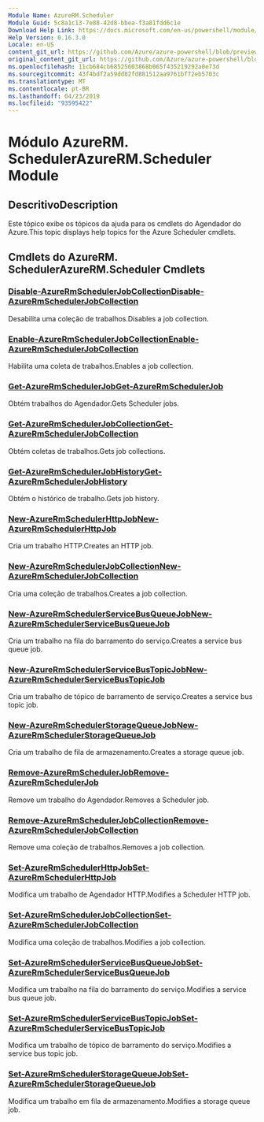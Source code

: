 ```yaml
---
Module Name: AzureRM.Scheduler
Module Guid: 5c8a1c13-7e88-42d8-bbea-f3a81fdd6c1e
Download Help Link: https://docs.microsoft.com/en-us/powershell/module/azurerm.scheduler
Help Version: 0.16.3.0
Locale: en-US
content_git_url: https://github.com/Azure/azure-powershell/blob/preview/src/ResourceManager/Scheduler/Commands.Scheduler/help/AzureRM.Scheduler.md
original_content_git_url: https://github.com/Azure/azure-powershell/blob/preview/src/ResourceManager/Scheduler/Commands.Scheduler/help/AzureRM.Scheduler.md
ms.openlocfilehash: 11cb684cb68525603868b065f435219292a0e73d
ms.sourcegitcommit: 43f4bdf2a59dd82fd881512aa9761bf72eb5703c
ms.translationtype: MT
ms.contentlocale: pt-BR
ms.lasthandoff: 04/23/2019
ms.locfileid: "93595422"
---
```

# <span data-ttu-id="48bb4-101">Módulo AzureRM. Scheduler</span><span class="sxs-lookup"><span data-stu-id="48bb4-101">AzureRM.Scheduler Module</span></span>
## <span data-ttu-id="48bb4-102">Descritivo</span><span class="sxs-lookup"><span data-stu-id="48bb4-102">Description</span></span>
<span data-ttu-id="48bb4-103">Este tópico exibe os tópicos da ajuda para os cmdlets do Agendador do Azure.</span><span class="sxs-lookup"><span data-stu-id="48bb4-103">This topic displays help topics for the Azure Scheduler cmdlets.</span></span>

## <span data-ttu-id="48bb4-104">Cmdlets do AzureRM. Scheduler</span><span class="sxs-lookup"><span data-stu-id="48bb4-104">AzureRM.Scheduler Cmdlets</span></span>
### [<span data-ttu-id="48bb4-105">Disable-AzureRmSchedulerJobCollection</span><span class="sxs-lookup"><span data-stu-id="48bb4-105">Disable-AzureRmSchedulerJobCollection</span></span>](Disable-AzureRmSchedulerJobCollection.md)
<span data-ttu-id="48bb4-106">Desabilita uma coleção de trabalhos.</span><span class="sxs-lookup"><span data-stu-id="48bb4-106">Disables a job collection.</span></span>

### [<span data-ttu-id="48bb4-107">Enable-AzureRmSchedulerJobCollection</span><span class="sxs-lookup"><span data-stu-id="48bb4-107">Enable-AzureRmSchedulerJobCollection</span></span>](Enable-AzureRmSchedulerJobCollection.md)
<span data-ttu-id="48bb4-108">Habilita uma coleta de trabalhos.</span><span class="sxs-lookup"><span data-stu-id="48bb4-108">Enables a job collection.</span></span>

### [<span data-ttu-id="48bb4-109">Get-AzureRmSchedulerJob</span><span class="sxs-lookup"><span data-stu-id="48bb4-109">Get-AzureRmSchedulerJob</span></span>](Get-AzureRmSchedulerJob.md)
<span data-ttu-id="48bb4-110">Obtém trabalhos do Agendador.</span><span class="sxs-lookup"><span data-stu-id="48bb4-110">Gets Scheduler jobs.</span></span>

### [<span data-ttu-id="48bb4-111">Get-AzureRmSchedulerJobCollection</span><span class="sxs-lookup"><span data-stu-id="48bb4-111">Get-AzureRmSchedulerJobCollection</span></span>](Get-AzureRmSchedulerJobCollection.md)
<span data-ttu-id="48bb4-112">Obtém coletas de trabalhos.</span><span class="sxs-lookup"><span data-stu-id="48bb4-112">Gets job collections.</span></span>

### [<span data-ttu-id="48bb4-113">Get-AzureRmSchedulerJobHistory</span><span class="sxs-lookup"><span data-stu-id="48bb4-113">Get-AzureRmSchedulerJobHistory</span></span>](Get-AzureRmSchedulerJobHistory.md)
<span data-ttu-id="48bb4-114">Obtém o histórico de trabalho.</span><span class="sxs-lookup"><span data-stu-id="48bb4-114">Gets job history.</span></span>

### [<span data-ttu-id="48bb4-115">New-AzureRmSchedulerHttpJob</span><span class="sxs-lookup"><span data-stu-id="48bb4-115">New-AzureRmSchedulerHttpJob</span></span>](New-AzureRmSchedulerHttpJob.md)
<span data-ttu-id="48bb4-116">Cria um trabalho HTTP.</span><span class="sxs-lookup"><span data-stu-id="48bb4-116">Creates an HTTP job.</span></span>

### [<span data-ttu-id="48bb4-117">New-AzureRmSchedulerJobCollection</span><span class="sxs-lookup"><span data-stu-id="48bb4-117">New-AzureRmSchedulerJobCollection</span></span>](New-AzureRmSchedulerJobCollection.md)
<span data-ttu-id="48bb4-118">Cria uma coleção de trabalhos.</span><span class="sxs-lookup"><span data-stu-id="48bb4-118">Creates a job collection.</span></span>

### [<span data-ttu-id="48bb4-119">New-AzureRmSchedulerServiceBusQueueJob</span><span class="sxs-lookup"><span data-stu-id="48bb4-119">New-AzureRmSchedulerServiceBusQueueJob</span></span>](New-AzureRmSchedulerServiceBusQueueJob.md)
<span data-ttu-id="48bb4-120">Cria um trabalho na fila do barramento do serviço.</span><span class="sxs-lookup"><span data-stu-id="48bb4-120">Creates a service bus queue job.</span></span>

### [<span data-ttu-id="48bb4-121">New-AzureRmSchedulerServiceBusTopicJob</span><span class="sxs-lookup"><span data-stu-id="48bb4-121">New-AzureRmSchedulerServiceBusTopicJob</span></span>](New-AzureRmSchedulerServiceBusTopicJob.md)
<span data-ttu-id="48bb4-122">Cria um trabalho de tópico de barramento de serviço.</span><span class="sxs-lookup"><span data-stu-id="48bb4-122">Creates a service bus topic job.</span></span>

### [<span data-ttu-id="48bb4-123">New-AzureRmSchedulerStorageQueueJob</span><span class="sxs-lookup"><span data-stu-id="48bb4-123">New-AzureRmSchedulerStorageQueueJob</span></span>](New-AzureRmSchedulerStorageQueueJob.md)
<span data-ttu-id="48bb4-124">Cria um trabalho de fila de armazenamento.</span><span class="sxs-lookup"><span data-stu-id="48bb4-124">Creates a storage queue job.</span></span>

### [<span data-ttu-id="48bb4-125">Remove-AzureRmSchedulerJob</span><span class="sxs-lookup"><span data-stu-id="48bb4-125">Remove-AzureRmSchedulerJob</span></span>](Remove-AzureRmSchedulerJob.md)
<span data-ttu-id="48bb4-126">Remove um trabalho do Agendador.</span><span class="sxs-lookup"><span data-stu-id="48bb4-126">Removes a Scheduler job.</span></span>

### [<span data-ttu-id="48bb4-127">Remove-AzureRmSchedulerJobCollection</span><span class="sxs-lookup"><span data-stu-id="48bb4-127">Remove-AzureRmSchedulerJobCollection</span></span>](Remove-AzureRmSchedulerJobCollection.md)
<span data-ttu-id="48bb4-128">Remove uma coleção de trabalhos.</span><span class="sxs-lookup"><span data-stu-id="48bb4-128">Removes a job collection.</span></span>

### [<span data-ttu-id="48bb4-129">Set-AzureRmSchedulerHttpJob</span><span class="sxs-lookup"><span data-stu-id="48bb4-129">Set-AzureRmSchedulerHttpJob</span></span>](Set-AzureRmSchedulerHttpJob.md)
<span data-ttu-id="48bb4-130">Modifica um trabalho de Agendador HTTP.</span><span class="sxs-lookup"><span data-stu-id="48bb4-130">Modifies a Scheduler HTTP job.</span></span>

### [<span data-ttu-id="48bb4-131">Set-AzureRmSchedulerJobCollection</span><span class="sxs-lookup"><span data-stu-id="48bb4-131">Set-AzureRmSchedulerJobCollection</span></span>](Set-AzureRmSchedulerJobCollection.md)
<span data-ttu-id="48bb4-132">Modifica uma coleção de trabalhos.</span><span class="sxs-lookup"><span data-stu-id="48bb4-132">Modifies a job collection.</span></span>

### [<span data-ttu-id="48bb4-133">Set-AzureRmSchedulerServiceBusQueueJob</span><span class="sxs-lookup"><span data-stu-id="48bb4-133">Set-AzureRmSchedulerServiceBusQueueJob</span></span>](Set-AzureRmSchedulerServiceBusQueueJob.md)
<span data-ttu-id="48bb4-134">Modifica um trabalho na fila do barramento do serviço.</span><span class="sxs-lookup"><span data-stu-id="48bb4-134">Modifies a service bus queue job.</span></span>

### [<span data-ttu-id="48bb4-135">Set-AzureRmSchedulerServiceBusTopicJob</span><span class="sxs-lookup"><span data-stu-id="48bb4-135">Set-AzureRmSchedulerServiceBusTopicJob</span></span>](Set-AzureRmSchedulerServiceBusTopicJob.md)
<span data-ttu-id="48bb4-136">Modifica um trabalho de tópico de barramento do serviço.</span><span class="sxs-lookup"><span data-stu-id="48bb4-136">Modifies a service bus topic job.</span></span>

### [<span data-ttu-id="48bb4-137">Set-AzureRmSchedulerStorageQueueJob</span><span class="sxs-lookup"><span data-stu-id="48bb4-137">Set-AzureRmSchedulerStorageQueueJob</span></span>](Set-AzureRmSchedulerStorageQueueJob.md)
<span data-ttu-id="48bb4-138">Modifica um trabalho em fila de armazenamento.</span><span class="sxs-lookup"><span data-stu-id="48bb4-138">Modifies a storage queue job.</span></span>

